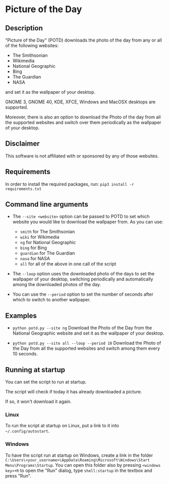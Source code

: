 # Picture of the Day

## Description
"Picture of the Day" (POTD) downloads the photo of the day from any or all of the following websites:

* The Smithsonian
* Wikimedia
* National Geographic
* Bing
* The Guardian
* NASA

and set it as the wallpaper of your desktop. 

GNOME 3, GNOME 40, KDE, XFCE, Windows and MacOSX desktops are supported.

Moreover, there is also an option to download the Photo of the day from all the supported websites and switch over them periodically as the wallpaper of your desktop.

## Disclaimer
This software is not affiliated with or sponsored by any of those websites.

## Requirements
In order to install the required packages, run:
```pip3 install -r requirements.txt```

## Command line arguments

* The `--site <website>` option can be passed to POTD to set which website you would like to download the wallpaper from. As <website> you can use:
  * `smith` for The Smithsonian
  * `wiki` for Wikimedia
  * `ng` for National Geographic
  * `bing` for Bing
  * `guardian` for The Guardian
  * `nasa` for NASA
  * `all` for all of the above in one call of the script
  
* The `--loop` option uses the downloaded photo of the days to set the wallpaper of your desktop, switching periodically and automatically among the downloaded photos of the day.

* You can use the `--period` option to set the number of seconds after which to switch to another wallpaper.

## Examples
* `python potd.py --site ng`
Download the Photo of the Day from the National Geographic website and set it as the wallpaper of your desktop.

* `python potd.py --site all --loop --period 10`
Download the Photo of the Day from all the supported websites and switch among them every 10 seconds.

## Running at startup

You can set the script to run at startup. 

The script will check if today it has already downloaded a picture. 

If so, it won't download it again.

### Linux

To run the script at startup on Linux, put a link to it into `~/.config/autostart`.

### Windows

To have the script run at startup on Windows, create a link in the folder `C:\Users\<your_username>\AppData\Roaming\Microsoft\Windows\Start Menu\Programs\Startup`.
You can open this folder also by pressing `<windows key>+R` to open the "Run" dialog, type `shell:startup` in the textbox and press "Run".
